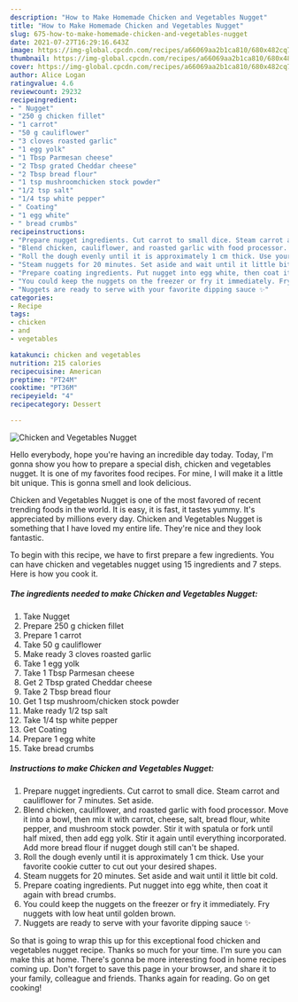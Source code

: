 ```yaml
---
description: "How to Make Homemade Chicken and Vegetables Nugget"
title: "How to Make Homemade Chicken and Vegetables Nugget"
slug: 675-how-to-make-homemade-chicken-and-vegetables-nugget
date: 2021-07-27T16:29:16.643Z
image: https://img-global.cpcdn.com/recipes/a66069aa2b1ca810/680x482cq70/chicken-and-vegetables-nugget-recipe-main-photo.jpg
thumbnail: https://img-global.cpcdn.com/recipes/a66069aa2b1ca810/680x482cq70/chicken-and-vegetables-nugget-recipe-main-photo.jpg
cover: https://img-global.cpcdn.com/recipes/a66069aa2b1ca810/680x482cq70/chicken-and-vegetables-nugget-recipe-main-photo.jpg
author: Alice Logan
ratingvalue: 4.6
reviewcount: 29232
recipeingredient:
- " Nugget"
- "250 g chicken fillet"
- "1 carrot"
- "50 g cauliflower"
- "3 cloves roasted garlic"
- "1 egg yolk"
- "1 Tbsp Parmesan cheese"
- "2 Tbsp grated Cheddar cheese"
- "2 Tbsp bread flour"
- "1 tsp mushroomchicken stock powder"
- "1/2 tsp salt"
- "1/4 tsp white pepper"
- " Coating"
- "1 egg white"
- " bread crumbs"
recipeinstructions:
- "Prepare nugget ingredients. Cut carrot to small dice. Steam carrot and cauliflower for 7 minutes. Set aside."
- "Blend chicken, cauliflower, and roasted garlic with food processor. Move it into a bowl, then mix it with carrot, cheese, salt, bread flour, white pepper, and mushroom stock powder. Stir it with spatula or fork until half mixed, then add egg yolk. Stir it again until everything incorporated. Add more bread flour if nugget dough still can&#39;t be shaped."
- "Roll the dough evenly until it is approximately 1 cm thick. Use your favorite cookie cutter to cut out your desired shapes."
- "Steam nuggets for 20 minutes. Set aside and wait until it little bit cold."
- "Prepare coating ingredients. Put nugget into egg white, then coat it again with bread crumbs."
- "You could keep the nuggets on the freezer or fry it immediately. Fry nuggets with low heat until golden brown."
- "Nuggets are ready to serve with your favorite dipping sauce ✨"
categories:
- Recipe
tags:
- chicken
- and
- vegetables

katakunci: chicken and vegetables 
nutrition: 215 calories
recipecuisine: American
preptime: "PT24M"
cooktime: "PT36M"
recipeyield: "4"
recipecategory: Dessert

---
```



![Chicken and Vegetables Nugget](https://img-global.cpcdn.com/recipes/a66069aa2b1ca810/680x482cq70/chicken-and-vegetables-nugget-recipe-main-photo.jpg)

Hello everybody, hope you're having an incredible day today. Today, I'm gonna show you how to prepare a special dish, chicken and vegetables nugget. It is one of my favorites food recipes. For mine, I will make it a little bit unique. This is gonna smell and look delicious.



Chicken and Vegetables Nugget is one of the most favored of recent trending foods in the world. It is easy, it is fast, it tastes yummy. It's appreciated by millions every day. Chicken and Vegetables Nugget is something that I have loved my entire life. They're nice and they look fantastic.


To begin with this recipe, we have to first prepare a few ingredients. You can have chicken and vegetables nugget using 15 ingredients and 7 steps. Here is how you cook it.

<!--inarticleads1-->

##### The ingredients needed to make Chicken and Vegetables Nugget:

1. Take  Nugget
1. Prepare 250 g chicken fillet
1. Prepare 1 carrot
1. Take 50 g cauliflower
1. Make ready 3 cloves roasted garlic
1. Take 1 egg yolk
1. Take 1 Tbsp Parmesan cheese
1. Get 2 Tbsp grated Cheddar cheese
1. Take 2 Tbsp bread flour
1. Get 1 tsp mushroom/chicken stock powder
1. Make ready 1/2 tsp salt
1. Take 1/4 tsp white pepper
1. Get  Coating
1. Prepare 1 egg white
1. Take  bread crumbs




<!--inarticleads2-->

##### Instructions to make Chicken and Vegetables Nugget:

1. Prepare nugget ingredients. Cut carrot to small dice. Steam carrot and cauliflower for 7 minutes. Set aside.
1. Blend chicken, cauliflower, and roasted garlic with food processor. Move it into a bowl, then mix it with carrot, cheese, salt, bread flour, white pepper, and mushroom stock powder. Stir it with spatula or fork until half mixed, then add egg yolk. Stir it again until everything incorporated. Add more bread flour if nugget dough still can&#39;t be shaped.
1. Roll the dough evenly until it is approximately 1 cm thick. Use your favorite cookie cutter to cut out your desired shapes.
1. Steam nuggets for 20 minutes. Set aside and wait until it little bit cold.
1. Prepare coating ingredients. Put nugget into egg white, then coat it again with bread crumbs.
1. You could keep the nuggets on the freezer or fry it immediately. Fry nuggets with low heat until golden brown.
1. Nuggets are ready to serve with your favorite dipping sauce ✨




So that is going to wrap this up for this exceptional food chicken and vegetables nugget recipe. Thanks so much for your time. I'm sure you can make this at home. There's gonna be more interesting food in home recipes coming up. Don't forget to save this page in your browser, and share it to your family, colleague and friends. Thanks again for reading. Go on get cooking!

